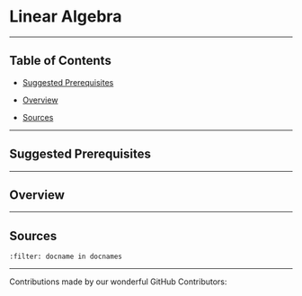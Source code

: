 # Linear Algebra

---

## Table of Contents

- [Suggested Prerequisites](#Suggested-Prerequisites)

- [Overview](#Overview)

- [Sources](#Sources)

---

## Suggested Prerequisites

---

## Overview

---

## Sources

```{bibliography} references.bib
:filter: docname in docnames
```

---

Contributions made by our wonderful GitHub Contributors: 